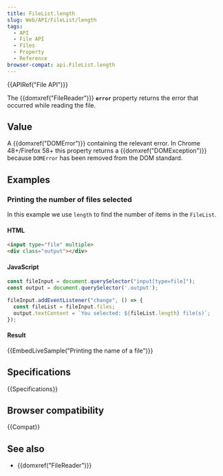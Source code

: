 ```yaml
---
title: FileList.length
slug: Web/API/FileList/length
tags:
  - API
  - File API
  - Files
  - Property
  - Reference
browser-compat: api.FileList.length
---
```

{{APIRef("File API")}}

The {{domxref("FileReader")}} **`error`** property returns the
error that occurred while reading the file.

## Value

A {{domxref("DOMError")}} containing the relevant error. In Chrome 48+/Firefox 58+ this
property returns a {{domxref("DOMException")}} because `DOMError` has been
removed from the DOM standard.

## Examples

### Printing the number of files selected

In this example we use `length` to find the number of items in the `FileList`.

#### HTML

```html
<input type="file" multiple>
<div class="output"></div>
```

#### JavaScript

```js
const fileInput = document.querySelector("input[type=file]");
const output = document.querySelector('.output');

fileInput.addEventListener("change", () => {
  const fileList = fileInput.files;
  output.textContent = `You selected: ${fileList.length} file(s)`;
});
```

#### Result

{{EmbedLiveSample("Printing the name of a file")}}

## Specifications

{{Specifications}}

## Browser compatibility

{{Compat}}

## See also

- {{domxref("FileReader")}}
